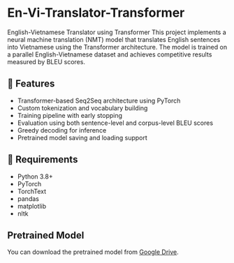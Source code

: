 # En-Vi-Translator-Transformer
English-Vietnamese Translator using Transformer  This project implements a neural machine translation (NMT) model that translates English sentences into Vietnamese using the Transformer architecture. The model is trained on a parallel English-Vietnamese dataset and achieves competitive results measured by BLEU scores.

## 📌 Features

- Transformer-based Seq2Seq architecture using PyTorch
- Custom tokenization and vocabulary building
- Training pipeline with early stopping
- Evaluation using both sentence-level and corpus-level BLEU scores
- Greedy decoding for inference
- Pretrained model saving and loading support

## 🔧 Requirements

- Python 3.8+
- PyTorch
- TorchText
- pandas
- matplotlib
- nltk

## Pretrained Model
You can download the pretrained model from [Google Drive](https://drive.google.com/file/d/1T6a-nT56rBbVMK0JkWpTd7pXWTos1mnv/view?usp=drive_link).